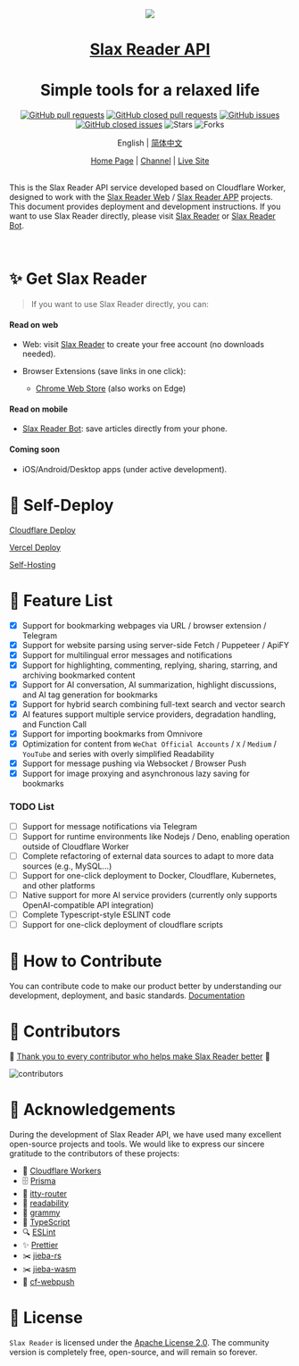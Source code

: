 <div align="center">
<img src="https://r-beta.slax.com/icon.png" />
<h1> <a href="https://slax.com/slax-reader.html">Slax Reader API </a> </h1>
<h1>Simple tools for a relaxed life</h1>

[![GitHub pull requests](https://img.shields.io/github/issues-pr/slax-lab/slax-reader-api?style=flat)](https://github.com/slax-lab/slax-reader-api/pulls) [![GitHub closed pull requests](https://img.shields.io/github/issues-pr-closed/slax-lab/slax-reader-api?style=flat)](https://github.com/slax-lab/slax-reader-api/pulls?q=is%3Apr+is%3Aclosed) [![GitHub issues](https://img.shields.io/github/issues/slax-lab/slax-reader-api?style=flat)](https://github.com/slax-lab/slax-reader-api/issues) [![GitHub closed issues](https://img.shields.io/github/issues-closed/slax-lab/slax-reader-api?style=flat)](https://github.com/slax-lab/slax-reader-api/issues?q=is%3Aissue+is%3Aclosed) ![Stars](https://img.shields.io/github/stars/slax-lab/slax-reader-api?style=flat) ![Forks](https://img.shields.io/github/forks/slax-lab/slax-reader-api?style=flat)

English | [简体中文](./public/README_CN.md)

</div>

<div align="center">
    <a href="https://slax.com/slax-reader.html">Home Page</a> |
    <a href="https://t.me/slax_app">Channel</a> |
    <a href="https://r.slax.com">Live Site</a>
</div>
</br>

This is the Slax Reader API service developed based on Cloudflare Worker, designed to work with the [Slax Reader Web](https://github.com/slax-lab/slax-reader-web) / [Slax Reader APP](https://github.com/slax-lab/slax-reader-client) projects. This document provides deployment and development instructions. If you want to use Slax Reader directly, please visit [Slax Reader](https://r.slax.com) or [Slax Reader Bot](https://t.me/slax_reader_bot).

<div align="center">

</div>
</br>

# ✨ Get Slax Reader

> If you want to use Slax Reader directly, you can:

#### Read on web

- Web: visit [Slax Reader](https://r.slax.com) to create your free account (no downloads needed).

- Browser Extensions (save links in one click):
  - [Chrome Web Store](https://chromewebstore.google.com/detail/slax-reader/gdnhaajlomjkhahnmiijphnodkcfikfd) (also works on Edge)

#### Read on mobile

- [Slax Reader Bot](https://t.me/slaxreaderbot): save articles directly from your phone.

#### Coming soon

- iOS/Android/Desktop apps (under active development).

# 🚀 Self-Deploy

[Cloudflare Deploy](./public/CLOUDFLARE-DEPLOY-EN.md)

[Vercel Deploy](./public/VERCEL-DEPLOY-EN.md)

[Self-Hosting](./public/SELF-HOSTING-EN.md)

# 🎉 Feature List

- [x] Support for bookmarking webpages via URL / browser extension / Telegram
- [x] Support for website parsing using server-side Fetch / Puppeteer / ApiFY
- [x] Support for multilingual error messages and notifications
- [x] Support for highlighting, commenting, replying, sharing, starring, and archiving bookmarked content
- [x] Support for AI conversation, AI summarization, highlight discussions, and AI tag generation for bookmarks
- [x] Support for hybrid search combining full-text search and vector search
- [x] AI features support multiple service providers, degradation handling, and Function Call
- [x] Support for importing bookmarks from Omnivore
- [x] Optimization for content from `WeChat Official Accounts` / `X` / `Medium` / `YouTube` and series with overly simplified Readability
- [x] Support for message pushing via Websocket / Browser Push
- [x] Support for image proxying and asynchronous lazy saving for bookmarks

### TODO List

- [ ] Support for message notifications via Telegram
- [ ] Support for runtime environments like Nodejs / Deno, enabling operation outside of Cloudflare Worker
- [ ] Complete refactoring of external data sources to adapt to more data sources (e.g., MySQL...)
- [ ] Support for one-click deployment to Docker, Cloudflare, Kubernetes, and other platforms
- [ ] Native support for more AI service providers (currently only supports OpenAI-compatible API integration)
- [ ] Complete Typescript-style ESLINT code
- [ ] Support for one-click deployment of cloudflare scripts

# 🤝 How to Contribute

You can contribute code to make our product better by understanding our development, deployment, and basic standards. [Documentation](./public/HOW-TO-CONTRIBUTION-EN.md)

# 💖 Contributors

💖 [Thank you to every contributor who helps make Slax Reader better](https://github.com/slax-lab/slax-reader-api/graphs/contributors) 💖

<img src="https://contrib.rocks/image?repo=slax-lab/slax-reader-api" alt="contributors">

# 🙏 Acknowledgements

During the development of Slax Reader API, we have used many excellent open-source projects and tools. We would like to express our sincere gratitude to the contributors of these projects:

- 🚀 [Cloudflare Workers](https://developers.cloudflare.com/workers/)
- 🗄️ [Prisma](https://www.prisma.io/)
- 🔄 [itty-router](https://github.com/kwhitley/itty-router)
- 📖 [readability](https://github.com/mozilla/readability)
- 🤖 [grammy](https://gram.dev/)
- 📝 [TypeScript](https://www.typescriptlang.org/)
- 🔍 [ESLint](https://eslint.org/)
- ✨ [Prettier](https://prettier.io/)
- ✂️ [jieba-rs](https://github.com/messense/jieba-rs)
- ✂️ [jieba-wasm](https://github.com/fengkx/jieba-wasm)
- 💬 [cf-webpush](https://github.com/aynh/cf-webpush)

# 📝 License

`Slax Reader` is licensed under the [Apache License 2.0](LICENSE). The community version is completely free, open-source, and will remain so forever.

